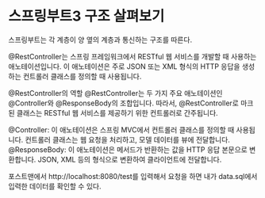 # 스프링부트3 구조 살펴보기
스프링부트는 각 계층이 양 옆의 계층과 통신하는 구조를 따른다.




@RestController는 스프링 프레임워크에서 RESTful 웹 서비스를 개발할 때 사용하는 애노테이션입니다. 이 애노테이션은 주로 JSON 또는 XML 형식의 HTTP 응답을 생성하는 컨트롤러 클래스를 정의할 때 사용됩니다.

@RestController의 역할
@RestController는 두 가지 주요 애노테이션인 @Controller와 @ResponseBody의 조합입니다. 따라서, @RestController로 마크된 클래스는 RESTful 웹 서비스를 제공하기 위한 컨트롤러로 간주됩니다.

@Controller: 이 애노테이션은 스프링 MVC에서 컨트롤러 클래스를 정의할 때 사용됩니다. 컨트롤러 클래스는 웹 요청을 처리하고, 모델 데이터를 뷰에 전달합니다.
@ResponseBody: 이 애노테이션은 메서드가 반환하는 값을 HTTP 응답 본문으로 변환합니다. JSON, XML 등의 형식으로 변환하여 클라이언트에 전달합니다.




포스트맨에서 http://localhost:8080/test를 입력해서 요청을 하면 내가 data.sql에서 입력한 데이터를 확인할 수 있다.
